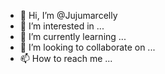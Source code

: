 - 👋 Hi, I’m @Jujumarcelly
- 👀 I’m interested in ...
- 🌱 I’m currently learning ...
- 💞️ I’m looking to collaborate on ...
- 📫 How to reach me ...

<!---
Jujumarcelly/Jujumarcelly is a ✨ special ✨ repository because its `README.md` (this file) appears on your GitHub profile.
You can click the Preview link to take a look at your changes.
--->
